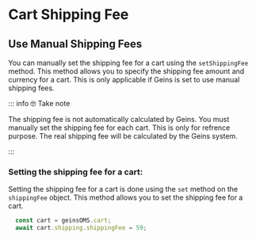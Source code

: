 # Cart Shipping Fee

## Use Manual Shipping Fees

You can manually set the shipping fee for a cart using the `setShippingFee` method. This method allows you to specify the shipping fee amount and currency for a cart. This is only applicable if Geins is set to use manual shipping fees. 

::: info :nerd_face: Take note

The shipping fee is not automatically calculated by Geins. You must manually set the shipping fee for each cart. This is only for refrence purpose. The real shipping fee will be calculated by the Geins system.

:::

### Setting the shipping fee for a cart:

Setting the shipping fee for a cart is done using the `set` method on the `shippingFee` object. This method allows you to set the shipping fee for a cart.

```typescript 
  const cart = geinsOMS.cart;
  await cart.shipping.shippingFee = 59;
```
